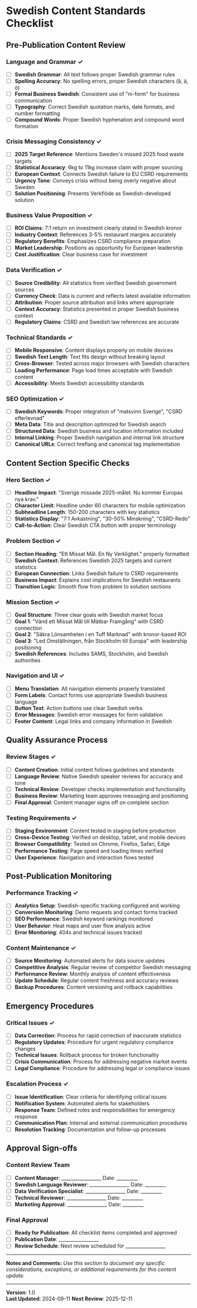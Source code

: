 # Swedish Content Standards Checklist

## Pre-Publication Content Review

### Language and Grammar ✓
- [ ] **Swedish Grammar**: All text follows proper Swedish grammar rules
- [ ] **Spelling Accuracy**: No spelling errors, proper Swedish characters (å, ä, ö)
- [ ] **Formal Business Swedish**: Consistent use of "ni-form" for business communication
- [ ] **Typography**: Correct Swedish quotation marks, date formats, and number formatting
- [ ] **Compound Words**: Proper Swedish hyphenation and compound word formation

### Crisis Messaging Consistency ✓
- [ ] **2025 Target Reference**: Mentions Sweden's missed 2025 food waste targets
- [ ] **Statistical Accuracy**: 6kg to 11kg increase claim with proper sourcing
- [ ] **European Context**: Connects Swedish failure to EU CSRD requirements
- [ ] **Urgency Tone**: Conveys crisis without being overly negative about Sweden
- [ ] **Solution Positioning**: Presents Verkflöde as Swedish-developed solution

### Business Value Proposition ✓
- [ ] **ROI Claims**: 7:1 return on investment clearly stated in Swedish kronor
- [ ] **Industry Context**: References 3-5% restaurant margins accurately
- [ ] **Regulatory Benefits**: Emphasizes CSRD compliance preparation
- [ ] **Market Leadership**: Positions as opportunity for European leadership
- [ ] **Cost Justification**: Clear business case for investment

### Data Verification ✓
- [ ] **Source Credibility**: All statistics from verified Swedish government sources
- [ ] **Currency Check**: Data is current and reflects latest available information
- [ ] **Attribution**: Proper source attribution and links where appropriate
- [ ] **Context Accuracy**: Statistics presented in proper Swedish business context
- [ ] **Regulatory Claims**: CSRD and Swedish law references are accurate

### Technical Standards ✓
- [ ] **Mobile Responsive**: Content displays properly on mobile devices
- [ ] **Swedish Text Length**: Text fits design without breaking layout
- [ ] **Cross-Browser**: Tested across major browsers with Swedish characters
- [ ] **Loading Performance**: Page load times acceptable with Swedish content
- [ ] **Accessibility**: Meets Swedish accessibility standards

### SEO Optimization ✓
- [ ] **Swedish Keywords**: Proper integration of "matsvinn Sverige", "CSRD efterlevnad"
- [ ] **Meta Data**: Title and description optimized for Swedish search
- [ ] **Structured Data**: Swedish business and location information included
- [ ] **Internal Linking**: Proper Swedish navigation and internal link structure
- [ ] **Canonical URLs**: Correct hreflang and canonical tag implementation

## Content Section Specific Checks

### Hero Section ✓
- [ ] **Headline Impact**: "Sverige missade 2025-målet. Nu kommer Europas nya krav."
- [ ] **Character Limit**: Headline under 60 characters for mobile optimization
- [ ] **Subheadline Length**: 150-200 characters with key statistics
- [ ] **Statistics Display**: "7:1 Avkastning", "30-50% Minskning", "CSRD-Redo"
- [ ] **Call-to-Action**: Clear Swedish CTA button with proper terminology

### Problem Section ✓
- [ ] **Section Heading**: "Ett Missat Mål. En Ny Verklighet." properly formatted
- [ ] **Swedish Context**: References Swedish 2025 targets and current statistics
- [ ] **European Connection**: Links Swedish failure to CSRD requirements
- [ ] **Business Impact**: Explains cost implications for Swedish restaurants
- [ ] **Transition Logic**: Smooth flow from problem to solution sections

### Mission Section ✓
- [ ] **Goal Structure**: Three clear goals with Swedish market focus
- [ ] **Goal 1**: "Vänd ett Missat Mål till Mätbar Framgång" with CSRD connection
- [ ] **Goal 2**: "Säkra Lönsamheten i en Tuff Marknad" with kronor-based ROI
- [ ] **Goal 3**: "Led Omställningen, från Stockholm till Europa" with leadership positioning
- [ ] **Swedish References**: Includes SAMS, Stockholm, and Swedish authorities

### Navigation and UI ✓
- [ ] **Menu Translation**: All navigation elements properly translated
- [ ] **Form Labels**: Contact forms use appropriate Swedish business language
- [ ] **Button Text**: Action buttons use clear Swedish verbs
- [ ] **Error Messages**: Swedish error messages for form validation
- [ ] **Footer Content**: Legal links and company information in Swedish

## Quality Assurance Process

### Review Stages ✓
- [ ] **Content Creation**: Initial content follows guidelines and standards
- [ ] **Language Review**: Native Swedish speaker reviews for accuracy and tone
- [ ] **Technical Review**: Developer checks implementation and functionality
- [ ] **Business Review**: Marketing team approves messaging and positioning
- [ ] **Final Approval**: Content manager signs off on complete section

### Testing Requirements ✓
- [ ] **Staging Environment**: Content tested in staging before production
- [ ] **Cross-Device Testing**: Verified on desktop, tablet, and mobile devices
- [ ] **Browser Compatibility**: Tested on Chrome, Firefox, Safari, Edge
- [ ] **Performance Testing**: Page speed and loading times verified
- [ ] **User Experience**: Navigation and interaction flows tested

## Post-Publication Monitoring

### Performance Tracking ✓
- [ ] **Analytics Setup**: Swedish-specific tracking configured and working
- [ ] **Conversion Monitoring**: Demo requests and contact forms tracked
- [ ] **SEO Performance**: Swedish keyword rankings monitored
- [ ] **User Behavior**: Heat maps and user flow analysis active
- [ ] **Error Monitoring**: 404s and technical issues tracked

### Content Maintenance ✓
- [ ] **Source Monitoring**: Automated alerts for data source updates
- [ ] **Competitive Analysis**: Regular review of competitor Swedish messaging
- [ ] **Performance Review**: Monthly analysis of content effectiveness
- [ ] **Update Schedule**: Regular content freshness and accuracy reviews
- [ ] **Backup Procedures**: Content versioning and rollback capabilities

## Emergency Procedures

### Critical Issues ✓
- [ ] **Data Correction**: Process for rapid correction of inaccurate statistics
- [ ] **Regulatory Updates**: Procedure for urgent regulatory compliance changes
- [ ] **Technical Issues**: Rollback process for broken functionality
- [ ] **Crisis Communication**: Process for addressing negative market events
- [ ] **Legal Compliance**: Procedure for addressing legal or compliance issues

### Escalation Process ✓
- [ ] **Issue Identification**: Clear criteria for identifying critical issues
- [ ] **Notification System**: Automated alerts for stakeholders
- [ ] **Response Team**: Defined roles and responsibilities for emergency response
- [ ] **Communication Plan**: Internal and external communication procedures
- [ ] **Resolution Tracking**: Documentation and follow-up processes

## Approval Sign-offs

### Content Review Team
- [ ] **Content Manager**: _________________ Date: _________
- [ ] **Swedish Language Reviewer**: _________________ Date: _________
- [ ] **Data Verification Specialist**: _________________ Date: _________
- [ ] **Technical Reviewer**: _________________ Date: _________
- [ ] **Marketing Approval**: _________________ Date: _________

### Final Approval
- [ ] **Ready for Publication**: All checklist items completed and approved
- [ ] **Publication Date**: _________________
- [ ] **Review Schedule**: Next review scheduled for _________________

---

**Notes and Comments:**
_Use this section to document any specific considerations, exceptions, or additional requirements for this content update._

---

**Version**: 1.0  
**Last Updated**: 2024-09-11 
**Next Review**: 2025-12-11